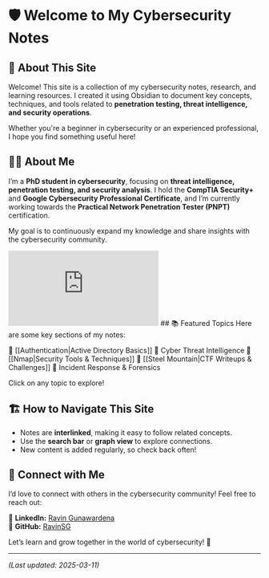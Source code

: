 # 🛡️ Welcome to My Cybersecurity Notes  

## 👋 About This Site  
Welcome! This site is a collection of my cybersecurity notes, research, and learning resources. I created it using Obsidian to document key concepts, techniques, and tools related to **penetration testing, threat intelligence, and security operations**.  

Whether you're a beginner in cybersecurity or an experienced professional, I hope you find something useful here!  


## 🧑‍💻 About Me  
I’m a **PhD student in cybersecurity**, focusing on **threat intelligence, penetration testing, and security analysis**. I hold the **CompTIA Security+** and **Google Cybersecurity Professional Certificate**, and I’m currently working towards the **Practical Network Penetration Tester (PNPT)** certification.  

My goal is to continuously expand my knowledge and share insights with the cybersecurity community.  

<iframe src="https://tryhackme.com/api/v2/badges/public-profile?userPublicId=2794575" style='border:none;'></iframe> 
## 📚 Featured Topics  
Here are some key sections of my notes:  

🔹 [[Authentication|Active Directory Basics]]
🔹 Cyber Threat Intelligence
🔹 [[Nmap|Security Tools & Techniques]]
🔹 [[Steel Mountain|CTF Writeups & Challenges]]
🔹 Incident Response & Forensics 

Click on any topic to explore!  


## 🏗️ How to Navigate This Site  
- Notes are **interlinked**, making it easy to follow related concepts.  
- Use the **search bar** or **graph view** to explore connections.  
- New content is added regularly, so check back often!  


## 🔗 Connect with Me  
I’d love to connect with others in the cybersecurity community! Feel free to reach out:  

🔹 **LinkedIn:** [Ravin Gunawardena](https://www.linkedin.com/in/ravin-gunawardena/)  
🔹 **GitHub:** [RavinSG](https://github.com/RavinSG)  

Let’s learn and grow together in the world of cybersecurity! 🚀  

---

*(Last updated: 2025-03-11)*
